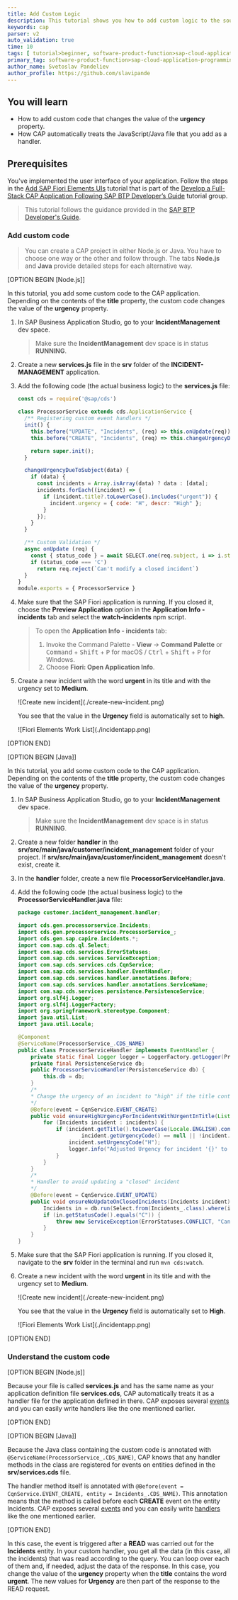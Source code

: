 ```yaml
---
title: Add Custom Logic
description: This tutorial shows you how to add custom logic to the source code of the SAP Fiori elements application you have already created.
keywords: cap 
parser: v2
auto_validation: true
time: 10
tags: [ tutorial>beginner, software-product-function>sap-cloud-application-programming-model, programming-tool>node-js, programming-tool>java, software-product>sap-business-technology-platform, software-product>sap-fiori]
primary_tag: software-product-function>sap-cloud-application-programming-model
author_name: Svetoslav Pandeliev
author_profile: https://github.com/slavipande
---
```


## You will learn

- How to add custom code that changes the value of the **urgency** property.
- How CAP automatically treats the JavaScript/Java file that you add as a handler.

## Prerequisites

You've implemented the user interface of your application. Follow the steps in the [Add SAP Fiori Elements UIs](add-fiori-elements-uis) tutorial that is part of the [Develop a Full-Stack CAP Application Following SAP BTP Developer’s Guide](https://developers.sap.com/group.cap-application-full-stack.html) tutorial group.

> This tutorial follows the guidance provided in the [SAP BTP Developer's Guide](https://help.sap.com/docs/btp/btp-developers-guide/what-is-btp-developers-guide).

### Add custom code

> You can create a CAP project in either Node.js or Java. You have to choose one way or the other and follow through. The tabs **Node.js** and **Java** provide detailed steps for each alternative way.

[OPTION BEGIN [Node.js]]

In this tutorial, you add some custom code to the CAP application. Depending on the contents of the **title** property, the custom code changes the value of the **urgency** property.

1. In SAP Business Application Studio, go to your **IncidentManagement** dev space.

    > Make sure the **IncidentManagement** dev space is in status **RUNNING**.

2. Create a new **services.js** file in the **srv** folder of the **INCIDENT-MANAGEMENT** application.

3. Add the following code (the actual business logic) to the **services.js** file:

    ```js
    const cds = require('@sap/cds')

    class ProcessorService extends cds.ApplicationService {
      /** Registering custom event handlers */
      init() {
        this.before("UPDATE", "Incidents", (req) => this.onUpdate(req));
        this.before("CREATE", "Incidents", (req) => this.changeUrgencyDueToSubject(req.data));

        return super.init();
      }

      changeUrgencyDueToSubject(data) {
        if (data) {
          const incidents = Array.isArray(data) ? data : [data];
          incidents.forEach((incident) => {
            if (incident.title?.toLowerCase().includes("urgent")) {
              incident.urgency = { code: "H", descr: "High" };
            }
          });
        }
      }

      /** Custom Validation */
      async onUpdate (req) {
        const { status_code } = await SELECT.one(req.subject, i => i.status_code).where({ID: req.data.ID})
        if (status_code === 'C')
          return req.reject(`Can't modify a closed incident`)
      }
    }
    module.exports = { ProcessorService }
    ```

3. Make sure that the SAP Fiori application is running. If you closed it, choose the **Preview Application** option in the **Application Info - incidents** tab and select the **watch-incidents** npm script.

    > To open the **Application Info - incidents** tab: 
    >
    >1. Invoke the Command Palette - **View** &rarr; **Command Palette** or <kbd>Command</kbd> + <kbd>Shift</kbd> + <kbd>P</kbd> for macOS / <kbd>Ctrl</kbd> + <kbd>Shift</kbd> + <kbd>P</kbd> for Windows. 
    >2. Choose **Fiori: Open Application Info**.


4. Create a new incident with the word **urgent** in its title and with the urgency set to **Medium**. 

    <!-- border; size:540px --> ![Create new incident](./create-new-incident.png)
    
    You see that the value in the **Urgency** field is automatically set to **high**.

    <!-- border; size:540px --> ![Fiori Elements Work List](./incidentapp.png)


[OPTION END]

[OPTION BEGIN [Java]]

In this tutorial, you add some custom code to the CAP application. Depending on the contents of the **title** property, the custom code changes the value of the **urgency** property.

1. In SAP Business Application Studio, go to your **IncidentManagement** dev space.

    > Make sure the **IncidentManagement** dev space is in status **RUNNING**.

2. Create a new folder **handler** in the **srv/src/main/java/customer/incident_managеment** folder of your project. If **srv/src/main/java/customer/incident_managеment** doesn't exist, create it.

3. In the **handler** folder, create a new file **ProcessorServiceHandler.java**.

3. Add the following code (the actual business logic) to the **ProcessorServiceHandler.java** file:

    ```java
    package customer.incident_management.handler;

    import cds.gen.processorservice.Incidents;
    import cds.gen.processorservice.ProcessorService_;
    import cds.gen.sap.capire.incidents.*;
    import com.sap.cds.ql.Select;
    import com.sap.cds.services.ErrorStatuses;
    import com.sap.cds.services.ServiceException;
    import com.sap.cds.services.cds.CqnService;
    import com.sap.cds.services.handler.EventHandler;
    import com.sap.cds.services.handler.annotations.Before;
    import com.sap.cds.services.handler.annotations.ServiceName;
    import com.sap.cds.services.persistence.PersistenceService;
    import org.slf4j.Logger;
    import org.slf4j.LoggerFactory;
    import org.springframework.stereotype.Component;
    import java.util.List;
    import java.util.Locale;

    @Component
    @ServiceName(ProcessorService_.CDS_NAME)
    public class ProcessorServiceHandler implements EventHandler {
        private static final Logger logger = LoggerFactory.getLogger(ProcessorServiceHandler.class);
        private final PersistenceService db;
        public ProcessorServiceHandler(PersistenceService db) {
            this.db = db;
        }
        /*
        * Change the urgency of an incident to "high" if the title contains the word "urgent"
        */
        @Before(event = CqnService.EVENT_CREATE)
        public void ensureHighUrgencyForIncidentsWithUrgentInTitle(List<Incidents> incidents) {
            for (Incidents incident : incidents) {
                if (incident.getTitle().toLowerCase(Locale.ENGLISH).contains("urgent") &&
                        incident.getUrgencyCode() == null || !incident.getUrgencyCode().equals("H")) {
                    incident.setUrgencyCode("H");
                    logger.info("Adjusted Urgency for incident '{}' to 'HIGH'.", incident.getTitle());
                }
            }
        }
        /*
        * Handler to avoid updating a "closed" incident
        */
        @Before(event = CqnService.EVENT_UPDATE)
        public void ensureNoUpdateOnClosedIncidents(Incidents incident) {
            Incidents in = db.run(Select.from(Incidents_.class).where(i -> i.ID().eq(incident.getId()))).single(Incidents.class);
            if (in.getStatusCode().equals("C")) {
                throw new ServiceException(ErrorStatuses.CONFLICT, "Can't modify a closed incident");
            }
        }
    }
    ```

3. Make sure that the SAP Fiori application is running. If you closed it, navigate to the **srv** folder in the terminal and run `mvn cds:watch`.


4. Create a new incident with the word **urgent** in its title and with the urgency set to **Medium**. 

    <!-- border; size:540px --> ![Create new incident](./create-new-incident.png)
    
    You see that the value in the **Urgency** field is automatically set to **High**.

    <!-- border; size:540px --> ![Fiori Elements Work List](./incidentapp.png)

[OPTION END]

### Understand the custom code

[OPTION BEGIN [Node.js]]

Because your file is called **services.js** and has the same name as your application definition file **services.cds**, CAP automatically treats it as a handler file for the application defined in there. CAP exposes several [events](https://cap.cloud.sap/docs/node.js/events) and you can easily write handlers like the one mentioned earlier.

[OPTION END]

[OPTION BEGIN [Java]]

Because the Java class containing the custom code is annotated with `@ServiceName(ProcessorService_.CDS_NAME)`, CAP knows that any handler methods in the class are registered for events on entities defined in the **srv/services.cds** file.

The handler method itself is annotated with `@Before(event = CqnService.EVENT_CREATE, entity = Incidents_.CDS_NAME)`. This annotation means that the method is called before each **CREATE** event on the entity Incidents. CAP exposes several [events](https://cap.cloud.sap/docs/java/event-handlers/#phases) and you can easily write [handlers](https://cap.cloud.sap/docs/java/event-handlers/#handlerclasses) like the one mentioned earlier.

[OPTION END]

In this case, the event is triggered after a **READ** was carried out for the **Incidents** entity. In your custom handler, you get all the data (in this case, all the incidents) that was read according to the query. You can loop over each of them and, if needed, adjust the data of the response. In this case, you change the value of the **urgency** property when the **title** contains the word **urgent**. The new values for **Urgency** are then part of the response to the READ request.
